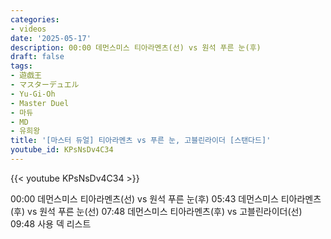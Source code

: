 ```yaml
---
categories:
- videos
date: '2025-05-17'
description: 00:00 데먼스미스 티아라멘츠(선) vs 원석 푸른 눈(후)
draft: false
tags:
- 遊戯王
- マスターデュエル
- Yu-Gi-Oh
- Master Duel
- 마듀
- MD
- 유희왕
title: '[마스터 듀얼] 티아라멘츠 vs 푸른 눈, 고블린라이더 [스탠다드]'
youtube_id: KPsNsDv4C34
---
```



{{< youtube KPsNsDv4C34 >}}

00:00 데먼스미스 티아라멘츠(선) vs 원석 푸른 눈(후)
05:43 데먼스미스 티아라멘츠(후) vs 원석 푸른 눈(선)
07:48 데먼스미스 티아라멘츠(후) vs 고블린라이더(선)
09:48 사용 덱 리스트